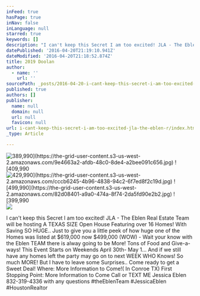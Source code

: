```yaml
---
inFeed: true
hasPage: true
inNav: false
inLanguage: null
starred: true
keywords: []
description: "I can't keep this Secret I am too excited! JLA - The Eblen Real Estate Team will be hosting A TEXAS SIZE Open House Featuring over 16 Homes! With Saving SO HUGE.. Just to give you a little peek of how huge one of the Homes was listed at $619,000 now $499,000 (WOW) - Wait your know with the Eblen TEAM there is alway going to be More! Tons of Food and Give-a-ways! This Event Starts on Weekends April 30th- May 1... And if we still have any homes left the party may go on to next WEEK WHO Knows! So much MORE! But I have to leave some Surprises.. Come ready to get a Sweet Deal! Where: More Information to Come!( In Conroe TX) First Stopping Point: More Information to Come Call or TEXT ME Jessica Eblen 832-319-4336 with any questions ‪#‎theEblenTeam‬ ‪#‎JessicaEblen‬ ‪#‎HoustonRealtor‬"
datePublished: '2016-04-20T21:19:10.941Z'
dateModified: '2016-04-20T21:18:52.874Z'
title: 2019 Doolan
author:
  - name: ''
    url: ''
sourcePath: _posts/2016-04-20-i-cant-keep-this-secret-i-am-too-excited-jla-the-eblen-r.md
published: true
authors: []
publisher:
  name: null
  domain: null
  url: null
  favicon: null
url: i-cant-keep-this-secret-i-am-too-excited-jla-the-eblen-r/index.html
_type: Article

---
```

![$389,990](https://the-grid-user-content.s3-us-west-2.amazonaws.com/9e4663a2-afdb-48c0-8de4-a2bee091c656.jpg)
![$409,990](https://the-grid-user-content.s3-us-west-2.amazonaws.com/91709337-d9c4-4269-b862-ebbe5b324084.jpg)
![$429,990](https://the-grid-user-content.s3-us-west-2.amazonaws.com/cccb6245-4b96-4838-94c2-6f7ed8f2c19d.jpg)
![499,990](https://the-grid-user-content.s3-us-west-2.amazonaws.com/82d08401-a9a0-474a-8f74-2da5fd90e2b2.jpg)
![$399,990](https://the-grid-user-content.s3-us-west-2.amazonaws.com/2cdac757-1167-4fac-94d4-087a39aef7bb.jpg)
![](https://the-grid-user-content.s3-us-west-2.amazonaws.com/9ee98576-d6f5-42db-a1ab-dd7266670a65.jpg)

I can't keep this Secret I am too excited! JLA - The Eblen Real Estate Team will be hosting A TEXAS SIZE Open House Featuring over 16 Homes! With Saving SO HUGE.. Just to give you a little peek of how huge one of the Homes was listed at $619,000 now $499,000 (WOW) - Wait your know with the Eblen TEAM there is alway going to be More! Tons of Food and Give-a-ways! This Event Starts on Weekends April 30th- May 1... And if we still have any homes left the party may go on to next WEEK WHO Knows! So much MORE! But I have to leave some Surprises.. Come ready to get a Sweet Deal! Where: More Information to Come!( In Conroe TX) First Stopping Point: More Information to Come Call or TEXT ME Jessica Eblen 832-319-4336 with any questions ‪\#‎theEblenTeam‬ ‪\#‎JessicaEblen‬ ‪\#‎HoustonRealtor‬